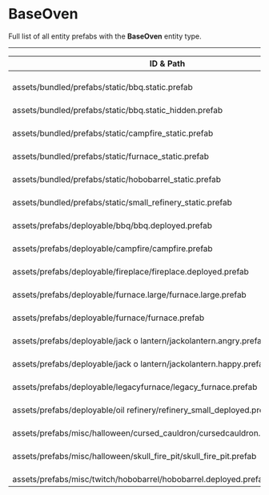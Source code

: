# BaseOven
Full list of all <Badge type="warning" text="18"/> entity prefabs with the **BaseOven** entity type.

---
| ID & Path |
| --- |
| <Badge type="tip" text="128449714"/> <br> assets/bundled/prefabs/static/bbq.static.prefab |
| <Badge type="tip" text="787806833"/> <br> assets/bundled/prefabs/static/bbq.static_hidden.prefab |
| <Badge type="tip" text="1339281147"/> <br> assets/bundled/prefabs/static/campfire_static.prefab |
| <Badge type="tip" text="1402456403"/> <br> assets/bundled/prefabs/static/furnace_static.prefab |
| <Badge type="tip" text="754638672"/> <br> assets/bundled/prefabs/static/hobobarrel_static.prefab |
| <Badge type="tip" text="919097516"/> <br> assets/bundled/prefabs/static/small_refinery_static.prefab |
| <Badge type="tip" text="2409469892"/> <br> assets/prefabs/deployable/bbq/bbq.deployed.prefab |
| <Badge type="tip" text="4160694184"/> <br> assets/prefabs/deployable/campfire/campfire.prefab |
| <Badge type="tip" text="110576239"/> <br> assets/prefabs/deployable/fireplace/fireplace.deployed.prefab |
| <Badge type="tip" text="1374462671"/> <br> assets/prefabs/deployable/furnace.large/furnace.large.prefab |
| <Badge type="tip" text="2931042549"/> <br> assets/prefabs/deployable/furnace/furnace.prefab |
| <Badge type="tip" text="1889323056"/> <br> assets/prefabs/deployable/jack o lantern/jackolantern.angry.prefab |
| <Badge type="tip" text="630866573"/> <br> assets/prefabs/deployable/jack o lantern/jackolantern.happy.prefab |
| <Badge type="tip" text="2013224025"/> <br> assets/prefabs/deployable/legacyfurnace/legacy_furnace.prefab |
| <Badge type="tip" text="1057236622"/> <br> assets/prefabs/deployable/oil refinery/refinery_small_deployed.prefab |
| <Badge type="tip" text="1348425051"/> <br> assets/prefabs/misc/halloween/cursed_cauldron/cursedcauldron.deployed.prefab |
| <Badge type="tip" text="1906669538"/> <br> assets/prefabs/misc/halloween/skull_fire_pit/skull_fire_pit.prefab |
| <Badge type="tip" text="1748062128"/> <br> assets/prefabs/misc/twitch/hobobarrel/hobobarrel.deployed.prefab |
